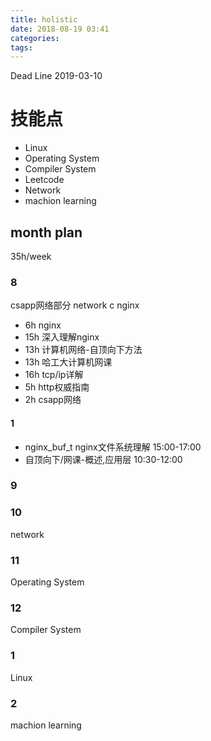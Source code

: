```yaml
---
title: holistic
date: 2018-08-19 03:41
categories: 
tags: 
---
```


Dead Line
2019-03-10

# 技能点
* Linux
* Operating System
* Compiler System
* Leetcode
* Network
* machion learning

## month plan
35h/week
### 8

csapp网络部分 network c nginx
* 6h nginx
* 15h 深入理解nginx
* 13h 计算机网络-自顶向下方法 
* 13h 哈工大计算机网课  
* 16h tcp/ip详解
* 5h http权威指南
* 2h csapp网络

#### 1
* nginx_buf_t nginx文件系统理解 15:00-17:00
* 自顶向下/网课-概述,应用层 10:30-12:00
### 9

### 10
network

### 11
Operating System

### 12
Compiler System

### 1
Linux

### 2
machion learning



